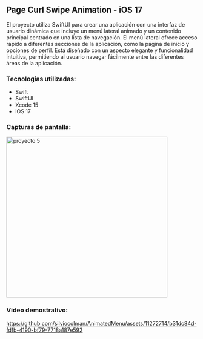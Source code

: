 ## Page Curl Swipe Animation - iOS 17
El proyecto utiliza SwiftUI para crear una aplicación con una interfaz de usuario dinámica que incluye un menú lateral animado y un contenido principal centrado en una lista de navegación.
El menú lateral ofrece acceso rápido a diferentes secciones de la aplicación, como la página de inicio y opciones de perfil. Está diseñado con un aspecto elegante y funcionalidad intuitiva, permitiendo al usuario navegar fácilmente entre las diferentes áreas de la aplicación.



### Tecnologías utilizadas:

- Swift
- SwiftUI 
- Xcode 15
- iOS 17

### Capturas de pantalla:

<img width="425" alt="proyecto 5" src="https://github.com/silviocolman/AnimatedMenu/assets/11272714/790f5630-7296-49a6-9917-15ae0d67e1a8">



### Video demostrativo:


https://github.com/silviocolman/AnimatedMenu/assets/11272714/b31dc84d-fdfb-4190-bf79-7718a187e592


